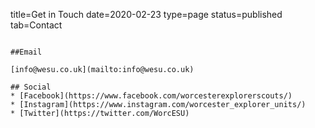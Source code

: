 title=Get in Touch
date=2020-02-23
type=page
status=published
tab=Contact
~~~~~~

##Email

[info@wesu.co.uk](mailto:info@wesu.co.uk)

## Social
* [Facebook](https://www.facebook.com/worcesterexplorerscouts/)
* [Instagram](https://www.instagram.com/worcester_explorer_units/)
* [Twitter](https://twitter.com/WorcESU)
